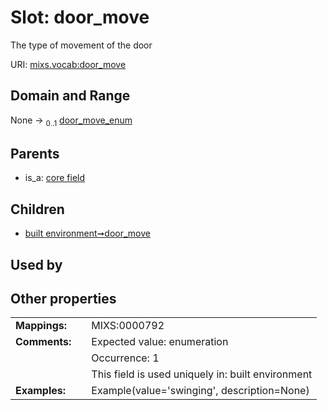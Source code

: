 
# Slot: door_move


The type of movement of the door

URI: [mixs.vocab:door_move](https://w3id.org/mixs/vocab/door_move)


## Domain and Range

None &#8594;  <sub>0..1</sub> [door_move_enum](door_move_enum.md)

## Parents

 *  is_a: [core field](core_field.md)

## Children

 *  [built environment➞door_move](built_environment_door_move.md)

## Used by


## Other properties

|  |  |  |
| --- | --- | --- |
| **Mappings:** | | MIXS:0000792 |
| **Comments:** | | Expected value: enumeration |
|  | | Occurrence: 1 |
|  | | This field is used uniquely in: built environment |
| **Examples:** | | Example(value='swinging', description=None) |

